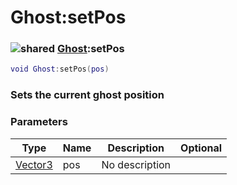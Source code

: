 # Ghost:setPos

### ![shared](../../home/ghost/.gitbook/assets/shared.png) [Ghost](../../home/ghost/home/Ghost/):setPos

```lua
void Ghost:setPos(pos)
```

### Sets the current ghost position

### Parameters

| Type                                      | Name | Description    | Optional |
| ----------------------------------------- | ---- | -------------- | -------: |
| [Vector3](../../home/ghost/home/Vector3/) | pos  | No description |          |
